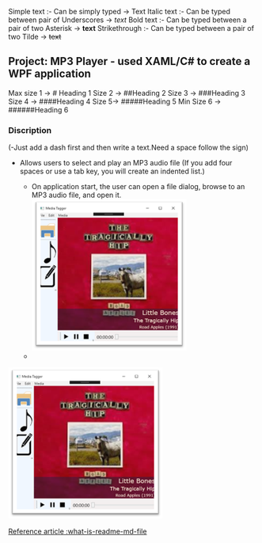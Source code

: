 ﻿Simple text :- Can be simply typed → Text
Italic text :- Can be typed between pair of Underscores → _text_
Bold text :- Can be typed between a pair of two Asterisk → **text**
Strikethrough :- Can be typed between a pair of two Tilde → ~~text~~

## Project: MP3 Player - used XAML/C# to create a WPF application 

Max size 1 → # Heading 1
Size 2 → ##Heading 2
Size 3 → ###Heading 3
Size 4 → ####Heading 4
Size 5→ #####Heading 5
Min Size 6 → ######Heading 6

### Discription
(-Just add a dash first and then write a text.Need a space follow the sign)
- Allows users to select and play an MP3 audio file
(If you add four spaces or use a tab key, you will create an indented list.)


	- On application start, the user can open a file dialog, browse to an MP3 audio file, and open it. 
	![image](./images/Now-Playing-screen.png)
	- 
![image](./images/File-Menu.png)


[Reference article :what-is-readme-md-file](https://www.geeksforgeeks.org/what-is-readme-md-file/)
